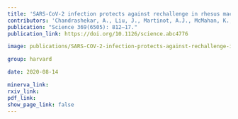 ```yaml
---
title: 'SARS-CoV-2 infection protects against rechallenge in rhesus macaques.'
contributors: 'Chandrashekar, A., Liu, J., Martinot, A.J., McMahan, K., Mercado, N.B., Peter, L., Tostanoski, L.H., ... Barach, D.H. (2020).'
publication: "Science 369(6505): 812–17."
publication_link: https://doi.org/10.1126/science.abc4776

image: publications/SARS-COV-2-infection-protects-against-rechallenge-in-rhesus-macaques.PNG

group: harvard

date: 2020-08-14

minerva_link:
rxiv_link:
pdf_link:
show_page_link: false
---
```

